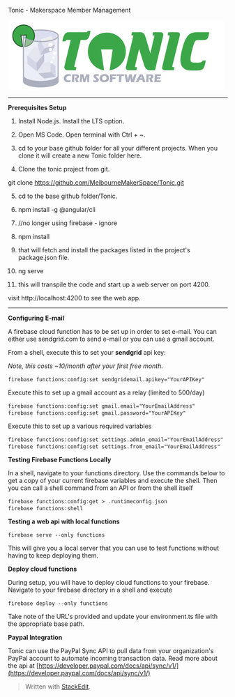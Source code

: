 Tonic - Makerspace Member Management

![Tonic Logo](https://github.com/MelbourneMakerSpace/Tonic/blob/master/src/assets/Logo.jpg?raw=true)

---

**Prerequisites Setup**

1.  Install Node.js. Install the LTS option.

2.  Open MS Code. Open terminal with Ctrl + ~.

3.  cd to your base github folder for all your different projects. When you clone it will create a new Tonic folder here.

4.  Clone the tonic project from git.

git clone https://github.com/MelbourneMakerSpace/Tonic.git

5.  cd to the base github folder/Tonic.

6.  npm install -g @angular/cli

7.  //no longer using firebase - ignore

8.  npm install

9.  that will fetch and install the packages listed in the project's package.json file.

10. ng serve

11. this will transpile the code and start up a web server on port 4200.

visit http://localhost:4200 to see the web app.

---

**Configuring E-mail**

A firebase cloud function has to be set up in order to set e-mail. You can either use sendgrid.com to send e-mail or you can use a gmail account.

From a shell, execute this to set your **sendgrid** api key:

_Note, this costs ~10/month after your first free month._

```
firebase functions:config:set sendgridemail.apikey="YourAPIKey"
```

Execute this to set up a gmail account as a relay (limited to 500/day)

```
firebase functions:config:set gmail.email="YourEmailAddress"
firebase functions:config:set gmail.password="YourAPIKey"
```

Execute this to set up a various required variables

```
firebase functions:config:set settings.admin_email="YourEmailAddress"
firebase functions:config:set settings.from_email="YourEmailAddress"
```

**Testing Firebase Functions Locally**

In a shell, navigate to your functions directory. Use the commands below to get a copy of your current firebase variables and execute the shell. Then you can call a shell command from an API or from the shell itself

```
firebase functions:config:get > .runtimeconfig.json
firebase functions:shell
```

**Testing a web api with local functions**

```
firebase serve --only functions
```

This will give you a local server that you can use to test functions without having to keep deploying them.

**Deploy cloud functions**

During setup, you will have to deploy cloud functions to your firebase. Navigate to your firebase directory in a shell and execute

```
firebase deploy --only functions
```

Take note of the URL's provided and update your environment.ts file with the appropriate base path.

**Paypal Integration**

Tonic can use the PayPal Sync API to pull data from your organization's PayPal account to automate incoming transaction data. Read more about the api at [https://developer.paypal.com/docs/api/sync/v1/](https://developer.paypal.com/docs/api/sync/v1/)

> Written with [StackEdit](https://stackedit.io/).
